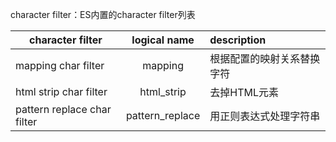 character filter：ES内置的character filter列表

| character filter          | logical name  | description               |
| --------------------------|:-------------:| :-------------------------|
| mapping char filter       | mapping       | 根据配置的映射关系替换字符   |
| html strip char filter    | html_strip    | 去掉HTML元素               |
| pattern replace char filter| pattern_replace| 用正则表达式处理字符串    |